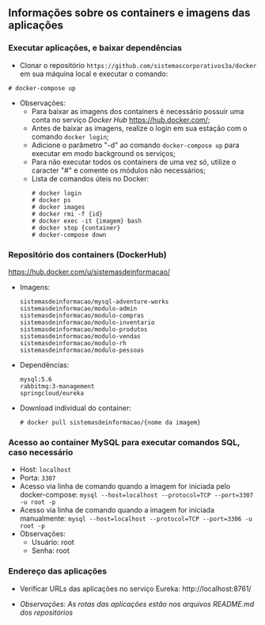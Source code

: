 ## Informações sobre os containers e imagens das aplicações

### Executar aplicações, e baixar dependências
  - Clonar o repositório ```https://github.com/sistemascorporativos3a/docker``` em sua máquina local e executar o comando:

  ```
  # docker-compose up
  ```

  - Observações:
    - Para baixar as imagens dos containers é necessário possuir uma conta no serviço _Docker Hub_ https://hub.docker.com/;
    - Antes de baixar as imagens, realize o login em sua estação com o comando ```docker login```;
    - Adicione o parâmetro "-d" ao comando ```docker-compose up``` para executar em modo background os serviços;
    - Para não executar todos os containers de uma vez só, utilize o caracter "#" e comente os módulos não necessários;
    - Lista de comandos úteis no Docker:
      ```
      # docker login
      # docker ps
      # docker images
      # docker rmi -f {id}
      # docker exec -it {imagem} bash
      # docker stop {container}
      # docker-compose down
      ```

### Repositório dos containers (DockerHub)

https://hub.docker.com/u/sistemasdeinformacao/

- Imagens:
  ```
  sistemasdeinformacao/mysql-adventure-works
  sistemasdeinformacao/modulo-admin
  sistemasdeinformacao/modulo-compras
  sistemasdeinformacao/modulo-inventario
  sistemasdeinformacao/modulo-produtos
  sistemasdeinformacao/modulo-vendas
  sistemasdeinformacao/modulo-rh
  sistemasdeinformacao/modulo-pessoas
  ```
- Dependências:
  ```
  mysql:5.6
  rabbitmq:3-management
  springcloud/eureka
  ```  
- Download individual do container:
  ```
  # docker pull sistemasdeinformacao/{nome da imagem}
  ```

### Acesso ao container MySQL para executar comandos SQL, caso necessário
  - Host:
    ```localhost```
  - Porta:
    ```3307```
  - Acesso via linha de comando quando a imagem for iniciada pelo docker-compose:
    ```mysql --host=localhost --protocol=TCP --port=3307 -u root -p```
  - Acesso via linha de comando quando a imagem for iniciada manualmente:
    ```mysql --host=localhost --protocol=TCP --port=3306 -u root -p```
  - Observações:
    - Usuário: root
    - Senha:   root    
    
    
### Endereço das aplicações
  - Verificar URLs das aplicações no serviço Eureka: http://localhost:8761/
  
  - *Observações: As rotas das aplicações estão nos arquivos README.md dos repositórios*
